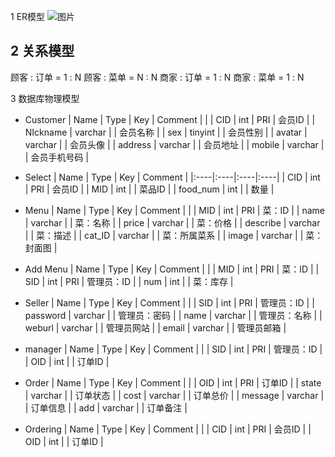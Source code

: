 1 ER模型
![图片](https://uploader.shimo.im/f/OR1dZI7Qa8oBiQFY.png!thumbnail)

## 2 关系模型
顾客 : 订单 = 1 : N
顾客 : 菜单 = N : N
商家 : 订单 = 1 : N
商家 : 菜单 = 1 : N

3 数据库物理模型
* Customer
| Name  | Type | Key | Comment | 
|
| CID | int | PRI | 会员ID | 
| NIckname | varchar |    | 会员名称 | 
| sex | tinyint |    | 会员性别 | 
| avatar | varchar |    | 会员头像 | 
| address | varchar |    | 会员地址 | 
| mobile | varchar |    | 会员手机号码 | 


* Select
| Name  | Type | Key | Comment | 
|:----|:----|:----|:----|
| CID   | int   | PRI   | 会员ID   | 
| MID   | int   |    | 菜品ID   | 
| food_num   | int   |    | 数量   | 


* Menu
| Name  | Type | Key | Comment | 
|
| MID | int | PRI | 菜：ID | 
| name | varchar |    | 菜：名称 | 
| price | varchar |    | 菜：价格 | 
| describe | varchar |    | 菜：描述 | 
| cat_ID | varchar |    | 菜：所属菜系 | 
| image | varchar |    | 菜：封面图 | 


* Add Menu
| Name  | Type | Key | Comment | 
|
| MID | int | PRI | 菜：ID | 
| SID | int | PRI | 管理员：ID | 
| num   | int   |    | 菜：库存   | 


* Seller
| Name  | Type | Key | Comment | 
|
| SID | int | PRI | 管理员：ID | 
| password   | varchar   |    | 管理员：密码   | 
| name   | varchar   |    | 管理员：名称   | 
| weburl   | varchar   |    | 管理员网站   | 
| email   | varchar   |    | 管理员邮箱   | 


* manager
| Name  | Type | Key | Comment | 
|
| SID | int | PRI | 管理员：ID | 
| OID | int |    | 订单ID | 


* Order
| Name  | Type | Key | Comment | 
|
| OID | int | PRI | 订单ID | 
| state   | varchar   |    | 订单状态   | 
| cost   | varchar   |    | 订单总价   | 
| message   | varchar   |    | 订单信息   | 
| add   | varchar   |    | 订单备注   | 


* Ordering
| Name  | Type | Key | Comment | 
|
| CID | int | PRI | 会员ID | 
| OID | int |    | 订单ID | 




